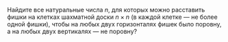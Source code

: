 Найдите все натуральные числа $n$, для которых можно расставить фишки на клетках шахматной доски $n\times n$ (в каждой клетке — не более одной фишки), чтобы на любых двух горизонталях фишек было поровну, а на любых двух вертикалях — не поровну?